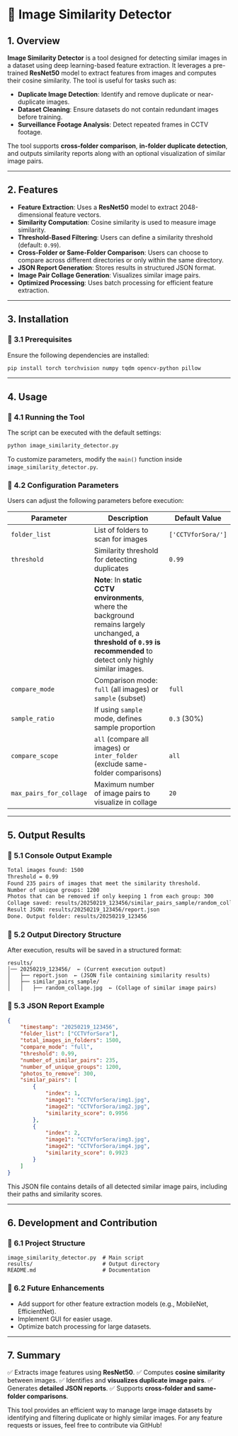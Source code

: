 # 📌 Image Similarity Detector

## **1. Overview**

**Image Similarity Detector** is a tool designed for detecting similar images in a dataset using deep learning-based feature extraction. It leverages a pre-trained **ResNet50** model to extract features from images and computes their cosine similarity. The tool is useful for tasks such as:

- **Duplicate Image Detection**: Identify and remove duplicate or near-duplicate images.
- **Dataset Cleaning**: Ensure datasets do not contain redundant images before training.
- **Surveillance Footage Analysis**: Detect repeated frames in CCTV footage.

The tool supports **cross-folder comparison**, **in-folder duplicate detection**, and outputs similarity reports along with an optional visualization of similar image pairs.

---

## **2. Features**

- **Feature Extraction**: Uses a **ResNet50** model to extract 2048-dimensional feature vectors.
- **Similarity Computation**: Cosine similarity is used to measure image similarity.
- **Threshold-Based Filtering**: Users can define a similarity threshold (default: `0.99`).
- **Cross-Folder or Same-Folder Comparison**: Users can choose to compare across different directories or only within the same directory.
- **JSON Report Generation**: Stores results in structured JSON format.
- **Image Pair Collage Generation**: Visualizes similar image pairs.
- **Optimized Processing**: Uses batch processing for efficient feature extraction.

---

## **3. Installation**

### **📌 3.1 Prerequisites**
Ensure the following dependencies are installed:

```bash
pip install torch torchvision numpy tqdm opencv-python pillow
```

---

## **4. Usage**

### **📌 4.1 Running the Tool**
The script can be executed with the default settings:

```bash
python image_similarity_detector.py
```

To customize parameters, modify the `main()` function inside `image_similarity_detector.py`.

### **📌 4.2 Configuration Parameters**
Users can adjust the following parameters before execution:

| Parameter        | Description                                          | Default Value |
|-----------------|------------------------------------------------------|--------------|
| `folder_list`   | List of folders to scan for images                  | `['CCTVforSora/']` |
| `threshold`     | Similarity threshold for detecting duplicates       | `0.99` |
|                 | **Note**: In **static CCTV environments**, where the background remains largely unchanged, a **threshold of `0.99` is recommended** to detect only highly similar images. |
| `compare_mode`  | Comparison mode: `full` (all images) or `sample` (subset) | `full` |
| `sample_ratio`  | If using `sample` mode, defines sample proportion  | `0.3` (30%) |
| `compare_scope` | `all` (compare all images) or `inter_folder` (exclude same-folder comparisons) | `all` |
| `max_pairs_for_collage` | Maximum number of image pairs to visualize in collage | `20` |

---

## **5. Output Results**

### **📌 5.1 Console Output Example**

```bash
Total images found: 1500
Threshold = 0.99
Found 235 pairs of images that meet the similarity threshold.
Number of unique groups: 1200
Photos that can be removed if only keeping 1 from each group: 300
Collage saved: results/20250219_123456/similar_pairs_sample/random_collage.jpg
Result JSON: results/20250219_123456/report.json
Done. Output folder: results/20250219_123456
```

### **📌 5.2 Output Directory Structure**
After execution, results will be saved in a structured format:

```
results/
│── 20250219_123456/  ← (Current execution output)
│   ├── report.json  ← (JSON file containing similarity results)
│   ├── similar_pairs_sample/  
│   │   ├── random_collage.jpg  ← (Collage of similar image pairs)
```

### **📌 5.3 JSON Report Example**
```json
{
    "timestamp": "20250219_123456",
    "folder_list": ["CCTVforSora"],
    "total_images_in_folders": 1500,
    "compare_mode": "full",
    "threshold": 0.99,
    "number_of_similar_pairs": 235,
    "number_of_unique_groups": 1200,
    "photos_to_remove": 300,
    "similar_pairs": [
        {
            "index": 1,
            "image1": "CCTVforSora/img1.jpg",
            "image2": "CCTVforSora/img2.jpg",
            "similarity_score": 0.9956
        },
        {
            "index": 2,
            "image1": "CCTVforSora/img3.jpg",
            "image2": "CCTVforSora/img4.jpg",
            "similarity_score": 0.9923
        }
    ]
}
```
This JSON file contains details of all detected similar image pairs, including their paths and similarity scores.

---

## **6. Development and Contribution**

### **📌 6.1 Project Structure**
```
image_similarity_detector.py  # Main script
results/                      # Output directory
README.md                     # Documentation
```

### **📌 6.2 Future Enhancements**
- Add support for other feature extraction models (e.g., MobileNet, EfficientNet).
- Implement GUI for easier usage.
- Optimize batch processing for large datasets.

---

## **7. Summary**
✅ Extracts image features using **ResNet50**.
✅ Computes **cosine similarity** between images.
✅ Identifies and **visualizes duplicate image pairs**.
✅ Generates **detailed JSON reports**.
✅ Supports **cross-folder and same-folder comparisons**.

This tool provides an efficient way to manage large image datasets by identifying and filtering duplicate or highly similar images. For any feature requests or issues, feel free to contribute via GitHub!

